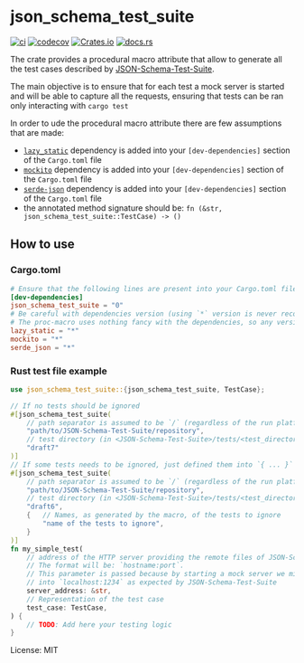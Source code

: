 # json_schema_test_suite

[![ci](https://github.com/macisamuele/json-schema-test-suite-rs/workflows/ci/badge.svg)](https://github.com/macisamuele/json-schema-test-suite-rs/actions)
[![codecov](https://codecov.io/gh/macisamuele/json-schema-test-suite-rs/branch/master/graph/badge.svg)](https://codecov.io/gh/macisamuele/json-schema-test-suite-rs)
[![Crates.io](https://img.shields.io/crates/v/json-schema-test-suite.svg)](https://crates.io/crates/json-schema-test-suite)
[![docs.rs](https://docs.rs/json_schema_test_suite/badge.svg)](https://docs.rs/json-schema-test-suite/)

The crate provides a procedural macro attribute that allow to generate all the test cases
described by [JSON-Schema-Test-Suite](https://github.com/json-schema-org/JSON-Schema-Test-Suite).

The main objective is to ensure that for each test a mock server is started and will be able to
capture all the requests, ensuring that tests can be ran only interacting with `cargo test`

In order to ude the procedural macro attribute there are few assumptions that are made:

* [`lazy_static`](https://crates.io/crates/lazy_static) dependency is added into your `[dev-dependencies]`
  section of the `Cargo.toml` file
* [`mockito`](https://crates.io/crates/mockito) dependency is added into your `[dev-dependencies]`
  section of the `Cargo.toml` file
* [`serde-json`](https://crates.io/crates/serde-json) dependency is added into your `[dev-dependencies]`
  section of the `Cargo.toml` file
* the annotated method signature should be: `fn (&str, json_schema_test_suite::TestCase) -> ()`

## How to use

### Cargo.toml

```toml
# Ensure that the following lines are present into your Cargo.toml file
[dev-dependencies]
json_schema_test_suite = "0"
# Be careful with dependencies version (using `*` version is never recommended).
# The proc-macro uses nothing fancy with the dependencies, so any version should work well :)
lazy_static = "*"
mockito = "*"
serde_json = "*"
```

### Rust test file example

```rust
use json_schema_test_suite::{json_schema_test_suite, TestCase};

// If no tests should be ignored
#[json_schema_test_suite(
    // path separator is assumed to be `/` (regardless of the run platform)
    "path/to/JSON-Schema-Test-Suite/repository",
    // test directory (in <JSON-Schema-Test-Suite>/tests/<test_directory>)
    "draft7"
)]
// If some tests needs to be ignored, just defined them into `{ ... }` as follow
#[json_schema_test_suite(
    // path separator is assumed to be `/` (regardless of the run platform)
    "path/to/JSON-Schema-Test-Suite/repository",
    // test directory (in <JSON-Schema-Test-Suite>/tests/<test_directory>)
    "draft6",
    {   // Names, as generated by the macro, of the tests to ignore
        "name of the tests to ignore",
    }
)]
fn my_simple_test(
    // address of the HTTP server providing the remote files of JSON-Schema-Test-Suite.
    // The format will be: `hostname:port`.
    // This parameter is passed because by starting a mock server we might not start it
    // into `localhost:1234` as expected by JSON-Schema-Test-Suite
    server_address: &str,
    // Representation of the test case
    test_case: TestCase,
) {
    // TODO: Add here your testing logic
}
```

License: MIT
